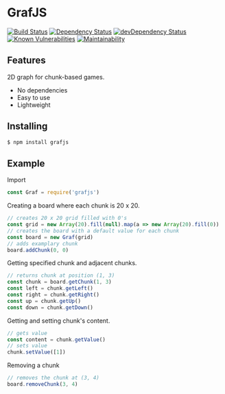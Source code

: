 # GrafJS
[![Build Status](https://travis-ci.org/KonradLinkowski/GrafJS.svg?branch=dev)](https://travis-ci.org/KonradLinkowski/GrafJS)
[![Dependency Status](https://david-dm.org/KonradLinkowski/GrafJS.svg)](https://david-dm.org/KonradLinkowski/GrafJS)
[![devDependency Status](https://david-dm.org/KonradLinkowski/GrafJS/dev-status.svg)](https://david-dm.org/KonradLinkowski/GrafJS#info=devDependencies)
[![Known Vulnerabilities](https://snyk.io/test/github/KonradLinkowski/GrafJS/badge.svg?targetFile=package.json)](https://snyk.io/test/github/KonradLinkowski/GrafJS?targetFile=package.json)
[![Maintainability](https://api.codeclimate.com/v1/badges/f2916fbf643afc357ef7/maintainability)](https://codeclimate.com/github/KonradLinkowski/GrafJS/maintainability)
## Features
2D graph for chunk-based games.
- No dependencies
- Easy to use
- Lightweight
## Installing
```bash
$ npm install grafjs
```
## Example
Import
```js
const Graf = require('grafjs')
```
Creating a board where each chunk is 20 x 20.
```js
// creates 20 x 20 grid filled with 0's
const grid = new Array(20).fill(null).map(a => new Array(20).fill(0))
// creates the board with a default value for each chunk
const board = new Graf(grid)
// adds examplary chunk
board.addChunk(0, 0)
```
Getting specified chunk and adjacent chunks.
```js
// returns chunk at position (1, 3)
const chunk = board.getChunk(1, 3)
const left = chunk.getLeft()
const right = chunk.getRight()
const up = chunk.getUp()
const down = chunk.getDown()
```
Getting and setting chunk's content.
```js
// gets value
const content = chunk.getValue()
// sets value
chunk.setValue([1])
```
Removing a chunk
```js
// removes the chunk at (3, 4)
board.removeChunk(3, 4)
```